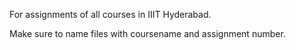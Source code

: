 For assignments of all courses in IIIT Hyderabad.

Make sure to name files with coursename and assignment number.
